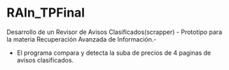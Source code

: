 # RAIn_TPFinal
Desarrollo de un Revisor de Avisos Clasificados(scrapper) - Prototipo para la materia Recuperación Avanzada de Información.- 
  -  El programa compara y detecta la suba de precios de 4 paginas de avisos clasificados.
